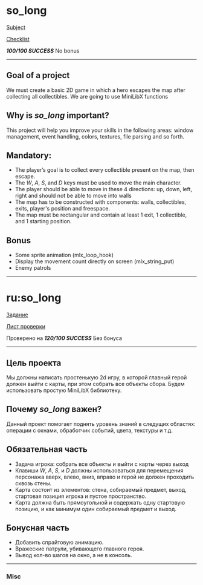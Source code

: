 # so_long
[Subject](https://cdn.intra.42.fr/pdf/pdf/47280/en.subject.pdf)

[Checklist](https://github.com/mharriso/school21-checklists/blob/master/ng_2_so_long.pdf)

***100/100 SUCCESS*** No bonus

---

## Goal of a project

We must create a basic 2D game in which a hero
escapes the map after collecting all collectibles. We are going to use MiniLibX functions

## Why is *so_long* important?

This project will help you improve your skills in the following areas: window management,
event handling, colors, textures, file parsing and so forth.

## Mandatory:

- The player’s goal is to collect every collectible present on the map, then escape.
- The *W*, *A*, *S*, and *D* keys must be used to move the main character.
- The player should be able to move in these 4 directions: up, down, left, right and should not be able to move into walls
- The map has to be constructed with components: walls, collectibles, exits, player's position and freespace. 
- The map must be rectangular and contain at least 1 exit, 1 collectible, and 1 starting position.

## Bonus

- Some sprite animation (mlx_loop_hook)
- Display the movement count directly on screen (mlx_string_put)
- Enemy patrols


---
# ru:so_long

[Задание](https://cdn.intra.42.fr/pdf/pdf/47280/en.subject.pdf)

[Лист проверки](https://github.com/mharriso/school21-checklists/blob/master/ng_2_so_long.pdf)

Проверено на ***120/100 SUCCESS*** Без бонуса

---

## Цель проекта

Мы должны написать простенькую 2d игру, в которой главный герой должен выйти с карты, при этом собрать все объекты сбора. Будем использовать простую MiniLibX библиотеку.

## Почему *so_long* важен?

Данный проект помогает поднять уровень знаний в следущих областях: операции с окнами, обработчик событий, цвета, текстуры и т.д.

## Обязательная часть

- Задача игрока: собрать все объекты и выйти с карты через выход
- Клавиши *W*, *A*, *S*, и *D* должны использоваться для перемещения персонажа вверх, влево, вниз, вправо и герой не должен проходить сквозь стены.
- Карта состоит из элементов: стена, собираемый предмет, выход, стартовая позиция игрока и пустое пространство.
- Карта должна быть прямоугольной и содержать одну стартовую позицию, и как минимум один собираемый предмет и выход. 

## Бонусная часть

- Добавить спрайтовую анимацию.
- Вражеские патрули, убивающего главного героя.
- Вывод кол-во шагов на окно, а не в консоль.

--- 

### Misc

